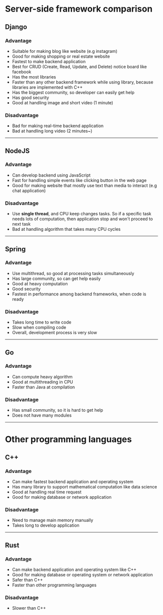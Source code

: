 # Server-side framework comparison
## Django
### Advantage
- Suitable for making blog like website (e.g instagram)
- Good for making shopping or real estate website
- Fastest to make backend application
- Best for CRUD (Create, Read, Update, and Delete) notice board like facebook
- Has the most libraries
- Faster than any other backend framework while using library, because libraries are implemented with C++
- Has the biggest community, so developer can easily get help
- Has good security
- Good at handling image and short video (1 minute)
### Disadvantage
- Bad for making real-time backend application
- Bad at handling long video (2 minutes~)
---
## NodeJS
### Advantage
- Can develop backend using JavaScript
- Fast for handling simple events like clicking button in the web page
- Good for making website that mostly use text than media to interact (e.g chat application)
### Disadvantage
- Use **single thread**, and CPU keep changes tasks. So if a specific task needs lots of computation, then application stop and won't proceed to next task
- Bad at handling algorithm that takes many CPU cycles
---
## Spring
### Advantage
- Use multithread, so good at processing tasks simultaneously
- Has large community, so can get help easily
- Good at heavy computation
- Good security
- Fastest in performance among backend frameworks, when code is ready
### Disadvantage
- Takes long time to write code
- Slow when compiling code
- Overall, development process is very slow
---
## Go
### Advantage
- Can compute heavy algorithm
- Good at multithreading in CPU
- Faster than Java at compilation
### Disadvantage
- Has small community, so it is hard to get help
- Does not have many modules
---
# Other programming languages
## C++
### Advantage
- Can make fastest backend application and operating system
- Has many library to support mathematical computation like data science
- Good at handling real time request
- Good for making database or network application
### Disadvantage
- Need to manage main memory manually
- Takes long to develop application
---
## Rust
### Advantage
- Can make backend application and operating system like C++
- Good for making database or operating system or network application
- Safer than C++
- Faster than other programming languages
### Disadvantage
- Slower than C++
